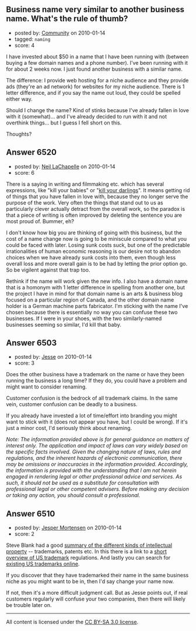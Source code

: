 ## Business name very similar to another business name. What's the rule of thumb?

- posted by: [Community](https://stackexchange.com/users/-1/-1-community) on 2010-01-14
- tagged: `naming`
- score: 4

I have invested about $50 in a name that I have been running with (between buying a few domain names and a phone number). I've been running with it for about 2 weeks now. I just found another business with a similar name.

The difference: I provide web hosting for a niche audience and they provide ads (they're an ad network) for websites for my niche audience. There is 1 letter difference, and if you say the name out loud, they could be spelled either way. 

Should I change the name? Kind of stinks because I've already fallen in love with it (somewhat)... and I've already decided to run with it and not overthink things... but I guess I fell short on this.

Thoughts?


## Answer 6520

- posted by: [Neil LaChapelle](https://stackexchange.com/users/-1/2140-neil-lachapelle) on 2010-01-14
- score: 6

<p>There is a saying in writing and filmmaking etc. which has several expressions, like "kill your babies" or "<a href="http://everything2.com/title/Kill+your+darlings" rel="nofollow">kill your darlings</a>".  It means getting rid of things that you have fallen in love with, because they no longer serve the purpose of the work.  Very often the things that stand out to us as particularly clever actually detract from the overall work, so the paradox is that a piece of writing is often improved by deleting the sentence you are most proud of.  Bummer, eh?</p>

<p>I don't know how big you are thinking of going with this business, but the cost of a name change now is going to be miniscule compared to what you could be faced with later.  Losing sunk costs suck, but one of the predictable irrationalities of human economic reasoning is our desire not to abandon choices when we have already sunk costs into them, even though less overall loss and more overall gain is to be had by letting the prior option go.  So be vigilent against that trap too.</p>

<p>Rethink if the name will work given the new info.  I also have a domain name that is a homonym with 1 letter difference in spelling from another one, but the project I have in mind for that domain name is an arts &amp; business blog focused on a particular region of Canada, and the other domain name holder is a German machine parts fabricator.  I'm sticking with the name I've chosen because there is essentially no way you can confuse these two businesses.  If I were in your shoes, with the two similarly-named businesses seeming so similar, I'd kill that baby.</p>



## Answer 6503

- posted by: [Jesse](https://stackexchange.com/users/-1/2244-jesse) on 2010-01-14
- score: 3

Does the other business have a trademark on the name or have they been running the business a long time? If they do, you could have a problem and might want to consider renaming.

Customer confusion is the bedrock of all trademark claims. In the same vein, customer confusion can be deadly to a business.

If you already have invested a lot of time/effort into branding you might want to stick with it (does not appear you have, but I could be wrong). If it's just a minor cost, I'd seriously think about renaming.

*Note: The information provided above is for general guidance on matters of interest only. The application and impact of laws can vary widely based on the specific facts involved. Given the changing nature of laws, rules and regulations, and the inherent hazards of electronic communication, there may be omissions or inaccuracies in the information provided. Accordingly, the information is provided with the understanding that I am not herein engaged in rendering legal or other professional advice and services. As such, it should not be used as a substitute for consultation with professional legal or other competent advisers. Before making any decision or taking any action, you should consult a professional.*



## Answer 6510

- posted by: [Jesper Mortensen](https://stackexchange.com/users/-1/1261-jesper-mortensen) on 2010-01-14
- score: 2

<p>Steve Blank had a good <a href="http://steveblank.com/2009/12/10/someone-stole-my-startup-idea-%E2%80%93-part-3-the-best-defense-is-a-good-strategy/" rel="nofollow">summary of the different kinds of intellectual property</a> -- trademarks, patents etc. In this there is a link to a <a href="http://www.jamesshuggins.com/h/oth1/trademark-is-not-a-verb.htm" rel="nofollow">short overview of US trademark</a> regulations. And lastly you can search for <a href="http://tess2.uspto.gov/bin/gate.exe?f=login&amp;p%5Flang=english&amp;p%5Fd=trmk" rel="nofollow">existing US trademarks online</a>.</p>

<p>If you discover that they have trademarked their name in the same business niche as you might want to be in, then I'd say change your name now.</p>

<p>If not, then it's a more difficult judgment call. But as Jesse points out, if real customers regularly will confuse your two companies, then there will likely be trouble later on.</p>




---

All content is licensed under the [CC BY-SA 3.0 license](https://creativecommons.org/licenses/by-sa/3.0/).
